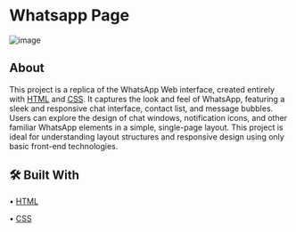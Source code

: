 # Whatsapp Page

![image](https://blogger.googleusercontent.com/img/b/R29vZ2xl/AVvXsEgx8nclR1c2a0ZoG8lZzYAQFi8YkdQdv56Pep1QIziLuwlCKVw9Gvmp-oQsxwM9ANdpMXOiZfK4SUFyB8RuNb9x6miuJHcOPs4qX5qw7pnXIuuS-MkL5lu8r2LHA5VwA0GUhCzS_3SoiRs/s728/Whatsapp-web-app.png)

##  About
This project is a replica of the WhatsApp Web interface, created entirely with [HTML](https://developer.mozilla.org/en-US/docs/Web/HTML) and [CSS](https://developer.mozilla.org/en-US/docs/Web/CSS). It captures the look and feel of WhatsApp, featuring a sleek and responsive chat interface, contact list, and message bubbles. Users can explore the design of chat windows, notification icons, and other familiar WhatsApp elements in a simple, single-page layout. This project is ideal for understanding layout structures and responsive design using only basic front-end technologies.


## 🛠 Built With
• [HTML](https://developer.mozilla.org/en-US/docs/Web/HTML)

• [CSS](https://developer.mozilla.org/en-US/docs/Web/CSS)